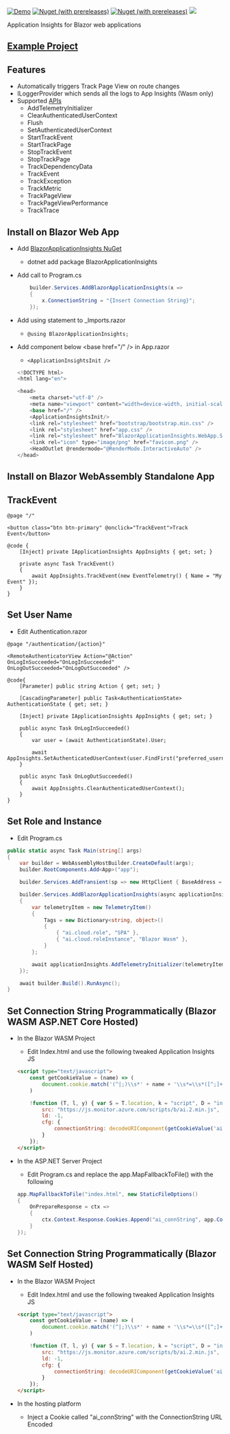 [![Demo](https://img.shields.io/badge/Live-Demo-Blue?style=flat-square)](https://BlazorApplicationInsights.netlify.app/)
[![Nuget (with prereleases)](https://img.shields.io/nuget/vpre/BlazorApplicationInsights.svg?style=flat-square)](https://www.nuget.org/packages/BlazorApplicationInsights)
[![Nuget (with prereleases)](https://img.shields.io/nuget/dt/BlazorApplicationInsights.svg?style=flat-square)](https://www.nuget.org/packages/BlazorApplicationInsights)
![](https://github.com/IvanJosipovic/BlazorApplicationInsights/workflows/Create%20Release/badge.svg)

Application Insights for Blazor web applications

## [Example Project](https://github.com/IvanJosipovic/BlazorApplicationInsights/tree/master/src/BlazorApplicationInsights.Sample)

## Features

- Automatically triggers Track Page View on route changes
- ILoggerProvider which sends all the logs to App Insights (Wasm only)
- Supported [APIs](https://github.com/microsoft/ApplicationInsights-JS/blob/master/API-reference.md)
  - AddTelemetryInitializer
  - ClearAuthenticatedUserContext
  - Flush
  - SetAuthenticatedUserContext
  - StartTrackEvent
  - StartTrackPage
  - StopTrackEvent
  - StopTrackPage
  - TrackDependencyData
  - TrackEvent
  - TrackException
  - TrackMetric
  - TrackPageView
  - TrackPageViewPerformance
  - TrackTrace

## Install on Blazor Web App

- Add [BlazorApplicationInsights NuGet](https://www.nuget.org/packages/BlazorApplicationInsights)
  - dotnet add package BlazorApplicationInsights
- Add call to Program.cs

  ```csharp
      builder.Services.AddBlazorApplicationInsights(x =>
      {
          x.ConnectionString = "{Insert Connection String}";
      });
  ```

- Add using statement to _Imports.razor
  - ```@using BlazorApplicationInsights;```
- Add component below \<base href="/" /> in App.razor
  - ```<ApplicationInsightsInit />```

  ```csharp
  <!DOCTYPE html>
  <html lang="en">

  <head>
      <meta charset="utf-8" />
      <meta name="viewport" content="width=device-width, initial-scale=1.0, maximum-scale=1.0, user-scalable=no" />
      <base href="/" />
      <ApplicationInsightsInit/>
      <link rel="stylesheet" href="bootstrap/bootstrap.min.css" />
      <link rel="stylesheet" href="app.css" />
      <link rel="stylesheet" href="BlazorApplicationInsights.WebApp.Sample.styles.css" />
      <link rel="icon" type="image/png" href="favicon.png" />
      <HeadOutlet @rendermode="@RenderMode.InteractiveAuto" />
  </head>
  ```


## Install on Blazor WebAssembly Standalone App



## TrackEvent

```razor
@page "/"

<button class="btn btn-primary" @onclick="TrackEvent">Track Event</button>

@code {
    [Inject] private IApplicationInsights AppInsights { get; set; }

    private async Task TrackEvent()
    {
        await AppInsights.TrackEvent(new EventTelemetry() { Name = "My Event" });
    }
}
```

## Set User Name
- Edit Authentication.razor
```razor
@page "/authentication/{action}"

<RemoteAuthenticatorView Action="@Action" OnLogInSucceeded="OnLogInSucceeded" OnLogOutSucceeded="OnLogOutSucceeded" />

@code{
    [Parameter] public string Action { get; set; }

    [CascadingParameter] public Task<AuthenticationState> AuthenticationState { get; set; }

    [Inject] private IApplicationInsights AppInsights { get; set; }

    public async Task OnLogInSucceeded()
    {
        var user = (await AuthenticationState).User;

        await AppInsights.SetAuthenticatedUserContext(user.FindFirst("preferred_username")?.Value);
    }

    public async Task OnLogOutSucceeded()
    {
        await AppInsights.ClearAuthenticatedUserContext();
    }
}
```

## Set Role and Instance
- Edit Program.cs
```csharp
public static async Task Main(string[] args)
{
    var builder = WebAssemblyHostBuilder.CreateDefault(args);
    builder.RootComponents.Add<App>("app");

    builder.Services.AddTransient(sp => new HttpClient { BaseAddress = new Uri(builder.HostEnvironment.BaseAddress) });

    builder.Services.AddBlazorApplicationInsights(async applicationInsights =>
    {
        var telemetryItem = new TelemetryItem()
        {
            Tags = new Dictionary<string, object>()
            {
                { "ai.cloud.role", "SPA" },
                { "ai.cloud.roleInstance", "Blazor Wasm" },
            }
        };

        await applicationInsights.AddTelemetryInitializer(telemetryItem);
    });

    await builder.Build().RunAsync();
}

```

## Set Connection String Programmatically (Blazor WASM ASP.NET Core Hosted)

- In the Blazor WASM Project
  - Edit Index.html and use the following tweaked Application Insights JS

  ```html
  <script type="text/javascript">
      const getCookieValue = (name) => (
          document.cookie.match('(^|;)\\s*' + name + '\\s*=\\s*([^;]+)')?.pop() || ''
      )

      !function (T, l, y) { var S = T.location, k = "script", D = "instrumentationKey", C = "ingestionendpoint", I = "disableExceptionTracking", E = "ai.device.", b = "toLowerCase", w = "crossOrigin", N = "POST", e = "appInsightsSDK", t = y.name || "appInsights"; (y.name || T[e]) && (T[e] = t); var n = T[t] || function (d) { var g = !1, f = !1, m = { initialize: !0, queue: [], sv: "5", version: 2, config: d }; function v(e, t) { var n = {}, a = "Browser"; return n[E + "id"] = a[b](), n[E + "type"] = a, n["ai.operation.name"] = S && S.pathname || "_unknown_", n["ai.internal.sdkVersion"] = "javascript:snippet_" + (m.sv || m.version), { time: function () { var e = new Date; function t(e) { var t = "" + e; return 1 === t.length && (t = "0" + t), t } return e.getUTCFullYear() + "-" + t(1 + e.getUTCMonth()) + "-" + t(e.getUTCDate()) + "T" + t(e.getUTCHours()) + ":" + t(e.getUTCMinutes()) + ":" + t(e.getUTCSeconds()) + "." + ((e.getUTCMilliseconds() / 1e3).toFixed(3) + "").slice(2, 5) + "Z" }(), iKey: e, name: "Microsoft.ApplicationInsights." + e.replace(/-/g, "") + "." + t, sampleRate: 100, tags: n, data: { baseData: { ver: 2 } } } } var h = d.url || y.src; if (h) { function a(e) { var t, n, a, i, r, o, s, c, u, p, l; g = !0, m.queue = [], f || (f = !0, t = h, s = function () { var e = {}, t = d.connectionString; if (t) for (var n = t.split(";"), a = 0; a < n.length; a++) { var i = n[a].split("="); 2 === i.length && (e[i[0][b]()] = i[1]) } if (!e[C]) { var r = e.endpointsuffix, o = r ? e.location : null; e[C] = "https://" + (o ? o + "." : "") + "dc." + (r || "services.visualstudio.com") } return e }(), c = s[D] || d[D] || "", u = s[C], p = u ? u + "/v2/track" : d.endpointUrl, (l = []).push((n = "SDK LOAD Failure: Failed to load Application Insights SDK script (See stack for details)", a = t, i = p, (o = (r = v(c, "Exception")).data).baseType = "ExceptionData", o.baseData.exceptions = [{ typeName: "SDKLoadFailed", message: n.replace(/\./g, "-"), hasFullStack: !1, stack: n + "\nSnippet failed to load [" + a + "] -- Telemetry is disabled\nHelp Link: https://go.microsoft.com/fwlink/?linkid=2128109\nHost: " + (S && S.pathname || "_unknown_") + "\nEndpoint: " + i, parsedStack: [] }], r)), l.push(function (e, t, n, a) { var i = v(c, "Message"), r = i.data; r.baseType = "MessageData"; var o = r.baseData; return o.message = 'AI (Internal): 99 message:"' + ("SDK LOAD Failure: Failed to load Application Insights SDK script (See stack for details) (" + n + ")").replace(/\"/g, "") + '"', o.properties = { endpoint: a }, i }(0, 0, t, p)), function (e, t) { if (JSON) { var n = T.fetch; if (n && !y.useXhr) n(t, { method: N, body: JSON.stringify(e), mode: "cors" }); else if (XMLHttpRequest) { var a = new XMLHttpRequest; a.open(N, t), a.setRequestHeader("Content-type", "application/json"), a.send(JSON.stringify(e)) } } }(l, p)) } function i(e, t) { f || setTimeout(function () { !t && m.core || a() }, 500) } var e = function () { var n = l.createElement(k); n.src = h; var e = y[w]; return !e && "" !== e || "undefined" == n[w] || (n[w] = e), n.onload = i, n.onerror = a, n.onreadystatechange = function (e, t) { "loaded" !== n.readyState && "complete" !== n.readyState || i(0, t) }, n }(); y.ld < 0 ? l.getElementsByTagName("head")[0].appendChild(e) : setTimeout(function () { l.getElementsByTagName(k)[0].parentNode.appendChild(e) }, y.ld || 0) } try { m.cookie = l.cookie } catch (p) { } function t(e) { for (; e.length;)!function (t) { m[t] = function () { var e = arguments; g || m.queue.push(function () { m[t].apply(m, e) }) } }(e.pop()) } var n = "track", r = "TrackPage", o = "TrackEvent"; t([n + "Event", n + "PageView", n + "Exception", n + "Trace", n + "DependencyData", n + "Metric", n + "PageViewPerformance", "start" + r, "stop" + r, "start" + o, "stop" + o, "addTelemetryInitializer", "setAuthenticatedUserContext", "clearAuthenticatedUserContext", "flush"]), m.SeverityLevel = { Verbose: 0, Information: 1, Warning: 2, Error: 3, Critical: 4 }; var s = (d.extensionConfig || {}).ApplicationInsightsAnalytics || {}; if (!0 !== d[I] && !0 !== s[I]) { var c = "onerror"; t(["_" + c]); var u = T[c]; T[c] = function (e, t, n, a, i) { var r = u && u(e, t, n, a, i); return !0 !== r && m["_" + c]({ message: e, url: t, lineNumber: n, columnNumber: a, error: i }), r }, d.autoExceptionInstrumented = !0 } return m }(y.cfg); function a() { y.onInit && y.onInit(n) } (T[t] = n).queue && 0 === n.queue.length ? (n.queue.push(a), n.trackPageView({})) : a() }(window, document, {
          src: "https://js.monitor.azure.com/scripts/b/ai.2.min.js",
          ld: -1,
          cfg: {
              connectionString: decodeURIComponent(getCookieValue('ai_connString'))
          }
      });
  </script>
  ```

- In the ASP.NET Server Project
  - Edit Program.cs and replace the app.MapFallbackToFile() with the following

  ```csharp
  app.MapFallbackToFile("index.html", new StaticFileOptions()
  {
      OnPrepareResponse = ctx =>
      {
          ctx.Context.Response.Cookies.Append("ai_connString", app.Configuration["ApplicationInsights:ConnectionString"]);
      }
  });
  ```

## Set Connection String Programmatically (Blazor WASM Self Hosted)

- In the Blazor WASM Project
  - Edit Index.html and use the following tweaked Application Insights JS

  ```html
  <script type="text/javascript">
      const getCookieValue = (name) => (
          document.cookie.match('(^|;)\\s*' + name + '\\s*=\\s*([^;]+)')?.pop() || ''
      )

      !function (T, l, y) { var S = T.location, k = "script", D = "instrumentationKey", C = "ingestionendpoint", I = "disableExceptionTracking", E = "ai.device.", b = "toLowerCase", w = "crossOrigin", N = "POST", e = "appInsightsSDK", t = y.name || "appInsights"; (y.name || T[e]) && (T[e] = t); var n = T[t] || function (d) { var g = !1, f = !1, m = { initialize: !0, queue: [], sv: "5", version: 2, config: d }; function v(e, t) { var n = {}, a = "Browser"; return n[E + "id"] = a[b](), n[E + "type"] = a, n["ai.operation.name"] = S && S.pathname || "_unknown_", n["ai.internal.sdkVersion"] = "javascript:snippet_" + (m.sv || m.version), { time: function () { var e = new Date; function t(e) { var t = "" + e; return 1 === t.length && (t = "0" + t), t } return e.getUTCFullYear() + "-" + t(1 + e.getUTCMonth()) + "-" + t(e.getUTCDate()) + "T" + t(e.getUTCHours()) + ":" + t(e.getUTCMinutes()) + ":" + t(e.getUTCSeconds()) + "." + ((e.getUTCMilliseconds() / 1e3).toFixed(3) + "").slice(2, 5) + "Z" }(), iKey: e, name: "Microsoft.ApplicationInsights." + e.replace(/-/g, "") + "." + t, sampleRate: 100, tags: n, data: { baseData: { ver: 2 } } } } var h = d.url || y.src; if (h) { function a(e) { var t, n, a, i, r, o, s, c, u, p, l; g = !0, m.queue = [], f || (f = !0, t = h, s = function () { var e = {}, t = d.connectionString; if (t) for (var n = t.split(";"), a = 0; a < n.length; a++) { var i = n[a].split("="); 2 === i.length && (e[i[0][b]()] = i[1]) } if (!e[C]) { var r = e.endpointsuffix, o = r ? e.location : null; e[C] = "https://" + (o ? o + "." : "") + "dc." + (r || "services.visualstudio.com") } return e }(), c = s[D] || d[D] || "", u = s[C], p = u ? u + "/v2/track" : d.endpointUrl, (l = []).push((n = "SDK LOAD Failure: Failed to load Application Insights SDK script (See stack for details)", a = t, i = p, (o = (r = v(c, "Exception")).data).baseType = "ExceptionData", o.baseData.exceptions = [{ typeName: "SDKLoadFailed", message: n.replace(/\./g, "-"), hasFullStack: !1, stack: n + "\nSnippet failed to load [" + a + "] -- Telemetry is disabled\nHelp Link: https://go.microsoft.com/fwlink/?linkid=2128109\nHost: " + (S && S.pathname || "_unknown_") + "\nEndpoint: " + i, parsedStack: [] }], r)), l.push(function (e, t, n, a) { var i = v(c, "Message"), r = i.data; r.baseType = "MessageData"; var o = r.baseData; return o.message = 'AI (Internal): 99 message:"' + ("SDK LOAD Failure: Failed to load Application Insights SDK script (See stack for details) (" + n + ")").replace(/\"/g, "") + '"', o.properties = { endpoint: a }, i }(0, 0, t, p)), function (e, t) { if (JSON) { var n = T.fetch; if (n && !y.useXhr) n(t, { method: N, body: JSON.stringify(e), mode: "cors" }); else if (XMLHttpRequest) { var a = new XMLHttpRequest; a.open(N, t), a.setRequestHeader("Content-type", "application/json"), a.send(JSON.stringify(e)) } } }(l, p)) } function i(e, t) { f || setTimeout(function () { !t && m.core || a() }, 500) } var e = function () { var n = l.createElement(k); n.src = h; var e = y[w]; return !e && "" !== e || "undefined" == n[w] || (n[w] = e), n.onload = i, n.onerror = a, n.onreadystatechange = function (e, t) { "loaded" !== n.readyState && "complete" !== n.readyState || i(0, t) }, n }(); y.ld < 0 ? l.getElementsByTagName("head")[0].appendChild(e) : setTimeout(function () { l.getElementsByTagName(k)[0].parentNode.appendChild(e) }, y.ld || 0) } try { m.cookie = l.cookie } catch (p) { } function t(e) { for (; e.length;)!function (t) { m[t] = function () { var e = arguments; g || m.queue.push(function () { m[t].apply(m, e) }) } }(e.pop()) } var n = "track", r = "TrackPage", o = "TrackEvent"; t([n + "Event", n + "PageView", n + "Exception", n + "Trace", n + "DependencyData", n + "Metric", n + "PageViewPerformance", "start" + r, "stop" + r, "start" + o, "stop" + o, "addTelemetryInitializer", "setAuthenticatedUserContext", "clearAuthenticatedUserContext", "flush"]), m.SeverityLevel = { Verbose: 0, Information: 1, Warning: 2, Error: 3, Critical: 4 }; var s = (d.extensionConfig || {}).ApplicationInsightsAnalytics || {}; if (!0 !== d[I] && !0 !== s[I]) { var c = "onerror"; t(["_" + c]); var u = T[c]; T[c] = function (e, t, n, a, i) { var r = u && u(e, t, n, a, i); return !0 !== r && m["_" + c]({ message: e, url: t, lineNumber: n, columnNumber: a, error: i }), r }, d.autoExceptionInstrumented = !0 } return m }(y.cfg); function a() { y.onInit && y.onInit(n) } (T[t] = n).queue && 0 === n.queue.length ? (n.queue.push(a), n.trackPageView({})) : a() }(window, document, {
          src: "https://js.monitor.azure.com/scripts/b/ai.2.min.js",
          ld: -1,
          cfg: {
              connectionString: decodeURIComponent(getCookieValue('ai_connString'))
          }
      });
  </script>
  ```

- In the hosting platform
  - Inject a Cookie called "ai_connString" with the ConnectionString URL Encoded